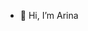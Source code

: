 - 👋 Hi, I’m Arina

<!---
afr-arina98/afr-arina98 is a ✨ special ✨ repository because its `README.md` (this file) appears on your GitHub profile.
You can click the Preview link to take a look at your changes.
--->
